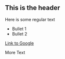 ## This is the header

Here is some regular text

 * Bullet 1
 * Bullet 2
 
  [Link to Google](http://www.google.com)
  
  More Text